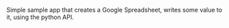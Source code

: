 Simple sample app that creates a Google Spreadsheet, writes some value to it, using the python API.

